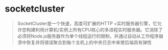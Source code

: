 # socketcluster
> SocketCluster是一个快速，高度可扩展的HTTP +实时服务器引擎，它允许您构建利用计算机/实例上所有CPU核心的多进程实时服务器。它消除了必须将Node.js服务器作为单个线程运行的限制，并通过自动从工作程序崩溃中恢复并将错误聚合到每个主机上的中央日志中来使后端具有弹性
